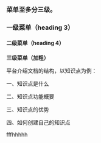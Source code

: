 ### 菜单至多分三级。

### 一级菜单（heading 3）

#### 二级菜单（heading 4）

**三级菜单（加粗）**

平台介绍文档的结构，以知识点为例：

一、知识点是什么

二、知识点功能概要

三、知识点的优势

四、如何创建自己的知识点











fffhhhhh

